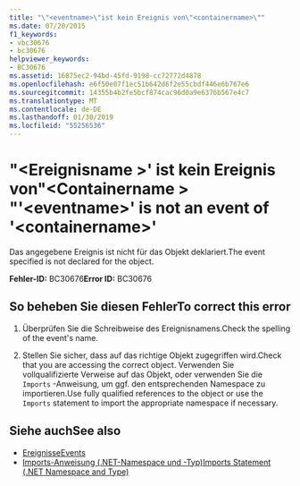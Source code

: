 ```yaml
---
title: "\"<eventname>\"ist kein Ereignis von\"<containername>\""
ms.date: 07/20/2015
f1_keywords:
- vbc30676
- bc30676
helpviewer_keywords:
- BC30676
ms.assetid: 16875ec2-94bd-45fd-9198-cc72772d4878
ms.openlocfilehash: e6f50e07f1ec51b642d6f2e55cbdf446e6b767e6
ms.sourcegitcommit: 14355b4b2fe5bcf874cac96d0a9e6376b567e4c7
ms.translationtype: MT
ms.contentlocale: de-DE
ms.lasthandoff: 01/30/2019
ms.locfileid: "55256536"
---
```

# <a name="eventname-is-not-an-event-of-containername"></a><span data-ttu-id="ff4f4-102">"\<Ereignisname >' ist kein Ereignis von"\<Containername > "</span><span class="sxs-lookup"><span data-stu-id="ff4f4-102">'\<eventname>' is not an event of '\<containername>'</span></span>
<span data-ttu-id="ff4f4-103">Das angegebene Ereignis ist nicht für das Objekt deklariert.</span><span class="sxs-lookup"><span data-stu-id="ff4f4-103">The event specified is not declared for the object.</span></span>  
  
 <span data-ttu-id="ff4f4-104">**Fehler-ID:** BC30676</span><span class="sxs-lookup"><span data-stu-id="ff4f4-104">**Error ID:** BC30676</span></span>  
  
## <a name="to-correct-this-error"></a><span data-ttu-id="ff4f4-105">So beheben Sie diesen Fehler</span><span class="sxs-lookup"><span data-stu-id="ff4f4-105">To correct this error</span></span>  
  
1.  <span data-ttu-id="ff4f4-106">Überprüfen Sie die Schreibweise des Ereignisnamens.</span><span class="sxs-lookup"><span data-stu-id="ff4f4-106">Check the spelling of the event's name.</span></span>  
  
2.  <span data-ttu-id="ff4f4-107">Stellen Sie sicher, dass auf das richtige Objekt zugegriffen wird.</span><span class="sxs-lookup"><span data-stu-id="ff4f4-107">Check that you are accessing the correct object.</span></span> <span data-ttu-id="ff4f4-108">Verwenden Sie vollqualifizierte Verweise auf das Objekt, oder verwenden Sie die `Imports` -Anweisung, um ggf. den entsprechenden Namespace zu importieren.</span><span class="sxs-lookup"><span data-stu-id="ff4f4-108">Use fully qualified references to the object or use the `Imports` statement to import the appropriate namespace if necessary.</span></span>  
  
## <a name="see-also"></a><span data-ttu-id="ff4f4-109">Siehe auch</span><span class="sxs-lookup"><span data-stu-id="ff4f4-109">See also</span></span>
- [<span data-ttu-id="ff4f4-110">Ereignisse</span><span class="sxs-lookup"><span data-stu-id="ff4f4-110">Events</span></span>](../../visual-basic/programming-guide/language-features/events/index.md)
- [<span data-ttu-id="ff4f4-111">Imports-Anweisung (.NET-Namespace und -Typ)</span><span class="sxs-lookup"><span data-stu-id="ff4f4-111">Imports Statement (.NET Namespace and Type)</span></span>](../../visual-basic/language-reference/statements/imports-statement-net-namespace-and-type.md)
